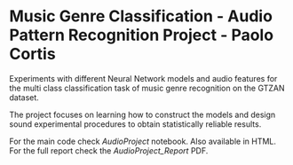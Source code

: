 # Music Genre Classification - Audio Pattern Recognition Project - Paolo Cortis

Experiments with different Neural Network models and audio features for the multi class classification task of music genre recognition on the GTZAN dataset.

The project focuses on learning how to construct the models and design sound experimental procedures to obtain statistically reliable results.

For the main code check *AudioProject* notebook. Also available in HTML.
For the full report check the *AudioProject_Report* PDF.
